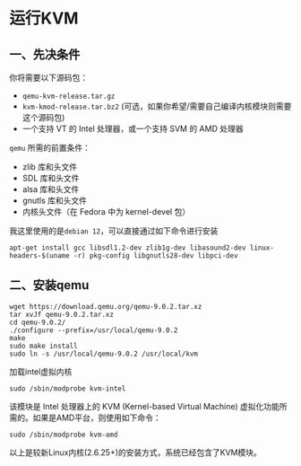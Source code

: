 # 运行KVM

## 一、先决条件

你将需要以下源码包：

- `qemu-kvm-release.tar.gz`
- `kvm-kmod-release.tar.bz2` (可选，如果你希望/需要自己编译内核模块则需要这个源码包)
- 一个支持 VT 的 Intel 处理器，或一个支持 SVM 的 AMD 处理器

`qemu` 所需的前置条件：

- zlib 库和头文件
- SDL 库和头文件
- alsa 库和头文件
- gnutls 库和头文件
- 内核头文件（在 Fedora 中为 kernel-devel 包）

我这里使用的是`debian 12`，可以直接通过如下命令进行安装

```shell
apt-get install gcc libsdl1.2-dev zlib1g-dev libasound2-dev linux-headers-$(uname -r) pkg-config libgnutls28-dev libpci-dev
```

## 二、安装qemu

```shell
wget https://download.qemu.org/qemu-9.0.2.tar.xz
tar xvJf qemu-9.0.2.tar.xz
cd qemu-9.0.2/
./configure --prefix=/usr/local/qemu-9.0.2
make
sudo make install
sudo ln -s /usr/local/qemu-9.0.2 /usr/local/kvm
```

加载intel虚拟内核

```shell
sudo /sbin/modprobe kvm-intel
```

该模块是 Intel 处理器上的 KVM (Kernel-based Virtual Machine) 虚拟化功能所需的。如果是AMD平台，则使用如下命令：

```shell
sudo /sbin/modprobe kvm-amd
```

以上是较新Linux内核(2.6.25+)的安装方式，系统已经包含了KVM模块。
